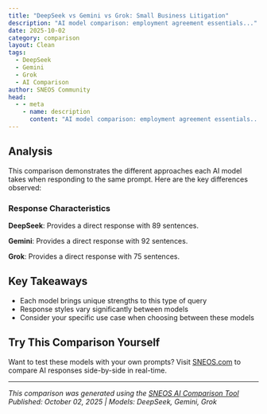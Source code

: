 ```yaml
---
title: "DeepSeek vs Gemini vs Grok: Small Business Litigation"
description: "AI model comparison: employment agreement essentials..."
date: 2025-10-02
category: comparison
layout: Clean
tags:
  - DeepSeek
  - Gemini
  - Grok
  - AI Comparison
author: SNEOS Community
head:
  - - meta
    - name: description
      content: "AI model comparison: employment agreement essentials..."
---
```


<ChatComparison
  title="DeepSeek vs Gemini vs Grok: Small Business Litigation"
  prompt="employment agreement essentials"
  :responses='{
    "DeepSeek": "Of course. Here is a comprehensive guide to the essential elements of an employment agreement, broken down for clarity.\n\n### **First, A Critical Disclaimer**\nAn employment agreement is a legally binding contract. While this guide covers the essential components, **you should always consult with an employment lawyer** before signing, especially for senior, specialized, or international roles. What is *not* in the contract can be as important as what is.\n\n---\n\n### **The Absolute Essentials (The \u0022Must-Haves\u0022)**\n\nThese are the core terms that define the fundamental relationship between employer and employee.\n\n#### 1. **Parties to the Agreement**\n*   **Who:** Clearly states the full legal name of the employer (the company) and the full legal name of the employee.\n*   **Why it\u0027s essential:** Identifies the legal entities bound by the contract.\n\n#### 2. **Job Title and Description**\n*   **What:** Your official title and a detailed description of your duties, responsibilities, and expectations.\n*   **Why it\u0027s essential:** Sets the scope of your work. A vague description can lead to \u0022scope creep,\u0022 where you\u0027re asked to perform duties far outside your intended role. It can also protect you from being reassigned to a completely different job.\n\n#### 3. **Start Date and Duration**\n*   **What:** The specific date your employment begins. Is the role **\u0022at-will\u0022** or for a **fixed term**?\n    *   **At-Will (Common in the US):** Either party can terminate the employment at any time, for any reason (except an illegal one), with or without notice.\n    *   **Fixed-Term:** Employment lasts for a specified period (e.g., one year). Termination before the end date may be a breach of contract.\n*   **Why it\u0027s essential:** Defines the stability and expected length of the employment.\n\n#### 4. **Compensation and Benefits**\nThis is often the most scrutinized section.\n\n*   **Base Salary/Wage:** The annual salary or hourly wage, plus the pay frequency (e.g., bi-weekly, monthly).\n*   **Bonus/Incentive Compensation:** Clear details on any bonus structure. Is it discretionary? What are the specific, measurable performance targets? When is it paid?\n*   **Benefits:** Summary of health, dental, vision insurance, retirement plans (e.g., 401(k) with match details), and life insurance. You will likely need to agree to the separate, formal plan documents.\n*   **Paid Time Off (PTO):** Details on vacation days, sick leave, personal days, and the company\u0027s accrual and rollover policies.\n\n#### 5. **Confidentiality Clause**\n*   **What:** A promise that you will not disclose the employer\u0027s confidential information during and after your employment. This includes trade secrets, business plans, customer lists, and proprietary processes.\n*   **Why it\u0027s essential:** Protects the company\u0027s sensitive information. This is standard, but ensure the definition of \u0022confidential information\u0022 is reasonable.\n\n#### 6. **Intellectual Property (IP) Assignment**\n*   **What:** States that any inventions, creations, or work product you develop during your employment, using company resources or relating to the company\u0027s business, belong to the employer.\n*   **Why it\u0027s essential:** Crucial for the company to protect its intellectual assets. If you are an inventor or creator, pay very close attention to this clause.\n\n---\n\n### **Critical Protective Clauses (The \u0022Watch-Out-Fors\u0022)**\n\nThese clauses protect the company\u0027s interests and can significantly impact your future career options.\n\n#### 7. **Termination Conditions**\n*   **What:** Specifies the grounds and procedures for ending the employment. It typically distinguishes between:\n    *   **\u0022For Cause\u0022:** Immediate termination for serious misconduct (e.g., fraud, theft, gross negligence).\n    *   **\u0022Without Cause\u0022 / With Notice:** Termination for any other reason, often requiring a notice period or pay in lieu of notice.\n*   **Why it\u0027s essential:** Understanding the conditions for termination, especially the definition of \u0022Cause,\u0022 is vital for your job security.\n\n#### 8. **Restrictive Covenants (Non-Compete, Non-Solicit)**\nThese can be highly negotiated and are subject to state/local laws (some jurisdictions, like California, largely ban non-competes).\n\n*   **Non-Compete Agreement:** Restricts your ability to work for a competitor or start a competing business for a certain period and within a specific geographic area *after* your employment ends.\n    *   **Scrutinize:** The scope (industry), duration (e.g., 6 months, 1 year), and geographic range must be reasonable to be enforceable.\n*   **Non-Solicitation Agreement:** Prevents you from soliciting the company\u0027s **clients/customers** and/or **employees** after you leave.\n    *   **Scrutinize:** Ensure it applies only to clients you actually worked with, not the entire customer base.\n\n#### 9. **Dispute Resolution**\n*   **What:** Dictates how conflicts will be resolved. It may require:\n    *   **Arbitration:** A private process instead of a public court trial. (Often favored by companies as it\u0027s typically faster and cheaper).\n    *   **Mediation:** A non-binding process to try to reach a settlement.\n    *   **Governing Law and Venue:** Which state\u0027s laws will apply and where any lawsuit must be filed.\n*   **Why it\u0027s essential:** You may be giving up your right to a jury trial. Understand the forum and process for resolving future disputes.\n\n---\n\n### **Other Important Provisions**\n\n#### 10. **Severability Clause**\n*   **What:** States that if one part of the agreement is found to be unenforceable, the rest of the contract remains in effect.\n*   **Why it\u0027s essential:** Prevents the entire agreement from being invalidated due to one faulty clause.\n\n#### 11. **Entire Agreement Clause (or \u0022Merger Clause\u0022)**\n*   **What:** States that the written document represents the entire agreement between the parties, superseding all prior discussions, promises, or offers (including those in the interview).\n*   **Why it\u0027s essential:** Means you can\u0027t later claim \u0022But the hiring manager promised me X verbally.\u0022 Get everything important in writing within the four corners of this document.\n\n#### 12. **Post-Employment Obligations**\n*   **What:** Clarifies ongoing duties after you leave, such as returning all company property (laptop, phone, badges) and cooperating in the transition of your duties.\n\n---\n\n### **Checklist \u0026 Final Advice**\n\n**Before You Sign, Ask Yourself:**\n\n*   \u2705 Are all the key terms from my offer letter (salary, bonus, title) accurately reflected?\n*   \u2705 Do I fully understand the bonus structure and its conditions?\n*   \u2705 Are the non-compete and non-solicit clauses reasonable and enforceable in my location?\n*   \u2705 Who owns the IP I create, both during and (sometimes) outside of work hours?\n*   \u2705 What are the exact conditions for termination, and what severance, if any, is offered?\n*   \u2705 Have I reviewed the benefits details separately if they aren\u0027t fully detailed here?\n*   \u2705 Have I considered having an employment lawyer review this?\n\nNegotiating an employment agreement is normal. If a clause seems too restrictive, it is perfectly acceptable to ask for it to be modified or narrowed in scope. Your leverage is highest before you sign.",
    "Gemini": "Okay, let\u0027s break down the essential elements that should be included in a comprehensive employment agreement.  This information is for general guidance only, and you should always consult with an attorney to ensure your specific agreement complies with applicable laws and meets your needs.\n\n**I. Core Elements (Must-Haves):**\n\n*   **Identification of Parties:**\n    *   **Employer\u0027s Full Legal Name and Address:**  No abbreviations or trade names.\n    *   **Employee\u0027s Full Legal Name and Address:** Ensures accurate record-keeping.\n\n*   **Job Title and Description:**\n    *   **Accurate and Specific Job Title:**  Reflects the employee\u0027s role within the organization.\n    *   **Detailed Job Description:**  Outlines the key responsibilities, duties, and expectations of the position.  Include both routine tasks and any special projects or areas of focus.  This is crucial for setting expectations and performance evaluation.  Consider adding language that the job description can be updated from time to time.\n\n*   **Start Date:**\n    *   **The Effective Date of Employment:** When the employee officially begins working.\n\n*   **Compensation:**\n    *   **Salary or Wage Rate:**  Specify the amount (e.g., $X per year, $Y per hour).\n    *   **Payment Frequency:** How often the employee will be paid (e.g., bi-weekly, monthly).\n    *   **Method of Payment:** How the employee will receive their payment (e.g., direct deposit, check).\n\n*   **Work Location:**\n    *   **Primary Place of Work:**  The address where the employee will primarily perform their duties.  If remote work is involved, clearly state the remote work arrangement and any requirements (e.g., regular meetings at the office).  Consider adding language that the employer can change the work location.\n\n*   **Work Hours:**\n     *   **Standard Work Hours:** Specify the employee\u0027s typical work schedule (e.g., 9:00 AM to 5:00 PM, Monday through Friday).\n     *   **Overtime:** State whether the employee is eligible for overtime pay and how it will be calculated, if applicable.  Refer to applicable wage and hour laws.\n     *   **Breaks:** Outline any meal or rest breaks the employee is entitled to.\n\n*   **Benefits:**\n    *   **Health Insurance:** Describe the health insurance coverage offered (or state that the employee is eligible according to company policy).\n    *   **Paid Time Off (PTO):**  Detail the amount of vacation, sick leave, and holidays the employee is entitled to. Specify accrual methods and any limitations on usage.\n    *   **Other Benefits:**  List any other benefits provided, such as retirement plans (401k, pension), life insurance, disability insurance, employee stock options, etc.  Refer to plan documents for specific details.\n\n*   **Termination:**\n    *   **Termination by Employer:**  Outline the grounds for termination (e.g., for cause, without cause).\n    *   **Termination by Employee:**  Specify the required notice period the employee must provide if they resign.\n    *   **Severance:**  If severance is offered, detail the terms and conditions.\n    *   **Final Pay:**  State when and how the employee\u0027s final paycheck will be issued, including any accrued vacation pay.\n    *   **Return of Company Property:**  Clarify the employee\u0027s obligation to return all company property upon termination.\n\n*   **Confidentiality:**\n    *   **Definition of Confidential Information:** Clearly define what constitutes confidential information (e.g., trade secrets, customer lists, financial data).\n    *   **Employee\u0027s Obligation to Protect Confidential Information:**  State that the employee must keep confidential information secret during and after employment.\n\n*   **Governing Law:**\n    *   **The State Whose Laws Will Govern the Agreement:**  This is important for resolving any disputes.\n\n*   **Entire Agreement Clause (Integration Clause):**\n    *   **States That the Written Agreement is the Complete and Only Agreement:**  It supersedes any prior oral or written agreements.\n\n*   **Amendment Clause:**\n    *   **Specifies How the Agreement Can Be Changed:**  Typically, it requires a written amendment signed by both parties.\n\n*   **Signatures:**\n    *   **Signatures of Both the Employer and the Employee:**  Dated and with clear indication of their titles or roles.\n\n**II. Important Considerations (Often Included):**\n\n*   **Non-Compete Clause (Restrictive Covenant):**\n    *   **Restricts the Employee\u0027s Ability to Work for Competitors:**  Must be reasonable in scope (geographic area, time period, and type of work).  Enforceability varies significantly by state.  Consult with an attorney about the legality of this in your jurisdiction.\n\n*   **Non-Solicitation Clause:**\n    *   **Prohibits the Employee from Soliciting the Employer\u0027s Customers or Employees:**  This can be less restrictive than a non-compete and may be easier to enforce.\n\n*   **Intellectual Property (IP) Ownership:**\n    *   **Clarifies Ownership of Inventions, Copyrights, and Other Intellectual Property Created by the Employee:**  Typically, IP created during the course of employment belongs to the employer.\n\n*   **Dispute Resolution:**\n    *   **Arbitration Clause:**  Requires disputes to be resolved through arbitration rather than litigation.  This can be faster and less expensive.\n    *   **Mediation Clause:** Requires the parties to attempt mediation before initiating arbitration or litigation.\n\n*   **Indemnification:**\n    *   **Protection for the Employee or Employer from Certain Liabilities:** This clause outlines who is responsible for covering costs related to specific situations.\n\n*   **At-Will Employment Statement:**\n    *   **If Applicable, Clearly State That the Employment is At-Will:**  This means the employer can terminate the employee at any time, for any reason (or no reason), as long as it\u0027s not illegal.  However, many states have exceptions to at-will employment.\n    *   **Important Note:**  Many states do not require such a statement for at-will employment to exist.  Consult with an attorney about the requirements in your jurisdiction.\n    *   **Note:** Even with an at-will statement, employers must still comply with anti-discrimination laws and other applicable regulations.\n\n*   **Performance Reviews:**\n    *   **Frequency of Reviews:** State how often the employee\u0027s performance will be reviewed.\n    *   **Review Process:** Outline the process for conducting performance reviews.\n\n*   **Company Policies:**\n    *   **Reference to Employee Handbook:**  State that the employee is expected to adhere to the company\u0027s policies and procedures, as outlined in the employee handbook.  Provide the employee with a copy of the handbook.\n\n*   **Relocation Expenses:**\n    *   If applicable, specify the amount and conditions for reimbursement of relocation expenses.\n\n**III. Key Considerations Before Drafting or Signing:**\n\n*   **State and Federal Laws:**  Employment laws vary significantly by state and are subject to change.  Consult with an attorney to ensure compliance with all applicable laws.\n*   **Negotiation:**  Employees and employers can negotiate the terms of an employment agreement.  Don\u0027t be afraid to ask for changes that are important to you.\n*   **Clarity:**  The agreement should be written in clear, concise language that is easy to understand.  Avoid jargon or ambiguous terms.\n*   **Review:**  Carefully review the entire agreement before signing it.  If you have any questions or concerns, seek legal advice.\n*   **Legal Counsel:**  **It is strongly recommended that both employers and employees consult with an attorney before entering into an employment agreement.** An attorney can help you understand your rights and obligations, and can ensure that the agreement is fair and legally enforceable.\n\n**IV. Example Scenarios and Why They Matter:**\n\n*   **Scenario 1: Vague Job Description:** An employee is hired as a \u0022Marketing Specialist\u0022 with a one-sentence job description.  Later, the employer expects the employee to handle graphic design and event planning, which are outside the employee\u0027s skillset.  A detailed job description would have clarified expectations and prevented this conflict.\n\n*   **Scenario 2: Ambiguous Termination Clause:** The termination clause states that the employee can be terminated \u0022for cause,\u0022 but doesn\u0027t define \u0022cause.\u0022  This ambiguity can lead to disputes about whether a termination was justified.\n\n*   **Scenario 3: Missing IP Ownership Clause:** An employee develops a groundbreaking software program while working for a company, but the employment agreement doesn\u0027t address IP ownership.  This could lead to a legal battle over who owns the rights to the software.\n\n**Disclaimer:**  This information is for general guidance only and should not be considered legal advice. You should consult with an attorney to discuss your specific situation and to ensure that any employment agreement you enter into is legally compliant and meets your needs.\n",
    "Grok": "An employment agreement is a crucial document that outlines the terms and conditions of employment between an employer and an employee. It helps establish clarity, protect both parties, and ensure compliance with legal requirements. Below are the essential components of an employment agreement:\n\n### 1. **Basic Information**\n   - **Names of Parties**: Full legal names of the employer (company or individual) and the employee.\n   - **Date of Agreement**: The date the agreement is signed or becomes effective.\n   - **Position/Title**: The employee\u2019s job title or role within the organization.\n\n### 2. **Employment Type**\n   - Specify whether the employment is full-time, part-time, temporary, contract-based, or at-will (if applicable).\n   - Indicate if there is a probationary period and its duration.\n\n### 3. **Job Responsibilities**\n   - A clear description of the employee\u2019s duties, responsibilities, and expectations.\n   - Mention the department or team they will be working with, if relevant.\n\n### 4. **Compensation and Benefits**\n   - **Salary/Wages**: The amount, frequency (e.g., hourly, weekly, monthly), and payment method (e.g., direct deposit).\n   - **Bonuses/Commissions**: Details of any performance-based incentives, if applicable.\n   - **Benefits**: Information on health insurance, retirement plans (e.g., 401(k)), paid time off (PTO), sick leave, holidays, or other perks.\n   - **Deductions**: Any mandatory or agreed-upon deductions (e.g., taxes, insurance premiums).\n\n### 5. **Work Schedule and Location**\n   - **Hours of Work**: Expected working hours, including overtime policies if applicable.\n   - **Work Location**: Whether the work is onsite, remote, or hybrid, including the address of the workplace if relevant.\n\n### 6. **Duration of Employment**\n   - Specify if the employment is for a fixed term (e.g., contract for 1 year) or indefinite (ongoing until terminated).\n   - Include renewal or extension terms for fixed-term contracts.\n\n### 7. **Termination Clauses**\n   - **Notice Period**: The required notice period for resignation or termination by either party.\n   - **Grounds for Termination**: Conditions under which employment can be terminated (e.g., misconduct, redundancy).\n   - **Severance Pay**: Details of any severance package or benefits upon termination, if applicable.\n\n### 8. **Confidentiality and Non-Disclosure**\n   - A clause to protect the employer\u2019s confidential information, trade secrets, or proprietary data.\n   - Specify the duration of confidentiality obligations (during and after employment).\n\n### 9. **Non-Compete and Non-Solicitation Clauses** (if applicable)\n   - **Non-Compete**: Restrictions on the employee working for competitors or starting a similar business within a specific time frame and geographic area after leaving the company.\n   - **Non-Solicitation**: Prohibition on soliciting the employer\u2019s clients, customers, or employees for a specified period after termination.\n   - Ensure these clauses comply with local labor laws, as they are not enforceable in some jurisdictions or must be reasonable in scope.\n\n### 10. **Intellectual Property (IP) Ownership**\n   - Clarify ownership of any work, inventions, or ideas created by the employee during employment (typically owned by the employer).\n   - Include provisions for assigning IP rights to the employer.\n\n### 11. **Dispute Resolution**\n   - Outline the process for resolving disputes, such as mediation or arbitration.\n   - Specify the governing law and jurisdiction for legal matters (e.g., state or country laws).\n\n### 12. **Compliance with Laws and Policies**\n   - A statement that the employee must comply with company policies, handbooks, and applicable local, state, and federal laws.\n   - Mention any specific workplace rules (e.g., safety regulations, anti-harassment policies).\n\n### 13. **Signatures**\n   - Both the employer and employee must sign and date the agreement to make it legally binding.\n   - Include a witness signature if required by local law.\n\n### 14. **Miscellaneous Provisions**\n   - **Amendments**: State that any changes to the agreement must be in writing and signed by both parties.\n   - **Severability**: If one clause is deemed invalid, the rest of the agreement remains enforceable.\n   - **Entire Agreement**: A statement that the document represents the full agreement between the parties, superseding any prior discussions or agreements.\n\n### Additional Tips:\n- **Customize to Jurisdiction**: Employment laws vary widely by country, state, or region. Ensure the agreement complies with local labor laws (e.g., minimum wage, overtime, anti-discrimination laws).\n- **Seek Legal Advice**: Have the agreement reviewed by a lawyer to avoid legal pitfalls, especially for complex clauses like non-compete or termination.\n- **Clear Language**: Use simple, straightforward language to avoid misunderstandings.\n- **Provide a Copy**: Ensure the employee receives a signed copy of the agreement for their records.\n\nBy including these essentials, an employment agreement can provide a solid foundation for a transparent and mutually beneficial working relationship. If you\u2019re drafting one, consider consulting with an HR professional or legal expert to tailor it to your specific needs and legal requirements."
  }'
  published-date="01:43"
/>

## Analysis

This comparison demonstrates the different approaches each AI model takes when responding to the same prompt. Here are the key differences observed:

### Response Characteristics

**DeepSeek**: Provides a direct response with 89 sentences. 

**Gemini**: Provides a direct response with 92 sentences. 

**Grok**: Provides a direct response with 75 sentences. 

## Key Takeaways

- Each model brings unique strengths to this type of query
- Response styles vary significantly between models
- Consider your specific use case when choosing between these models

## Try This Comparison Yourself

Want to test these models with your own prompts? Visit [SNEOS.com](https://sneos.com) to compare AI responses side-by-side in real-time.

---

*This comparison was generated using the [SNEOS AI Comparison Tool](https://sneos.com)*
*Published: October 02, 2025 | Models: DeepSeek, Gemini, Grok*

